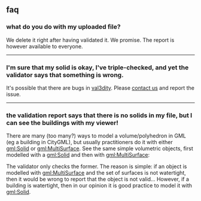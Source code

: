 
## faq


### what do you do with my uploaded file?

We delete it right after having validated it. We promise. The report is however available to everyone.

---

### I'm sure that my solid is okay, I've triple-checked, and yet the validator says that something is wrong.

It's possible that there are bugs in [val3dity](https://github.com/tudelft-gist/val3dity). Please [contact us](/contact) and report the issue.

---

### the validation report says that there is no solids in my file, but I can see the buildings with my viewer!

There are many (too many?) ways to model a volume/polyhedron in GML (eg a building in CityGML), but usually practitioners do it with either <gml:Solid> or <gml:MultiSurface>. See the same simple volumetric objects, first modelled with a <gml:Solid> and then with <gml:MultiSurface>:

<script src="https://gist.github.com/hugoledoux/10551725.js"></script>

<script src="https://gist.github.com/hugoledoux/10551979.js"></script>

The validator only checks the former. The reason is simple: if an object is modelled with <gml:MultiSurface> and the set of surfaces is not watertight, then it would be wrong to report that the object is not valid... However, if a building is watertight, then in our opinion it is good practice to model it with <gml:Solid>.





